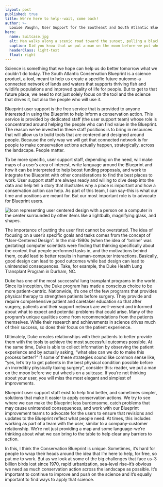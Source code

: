 ```yaml
---
layout: post
published: true
title: We're here to help--wait, come back!
author: >-
  Louise Vaughn, User Support for the Southeast and South Atlantic Blueprints
hero:
  name: Suitcase.jpg
  alt: Man walks along a scenic road toward the sunset, pulling a black rolling suitcase.
  caption: Did you know that we put a man on the moon before we put wheels on a suitcase? User-centered design can help find simple solutions to everyday problems. <a href="https://pxhere.com/en/photo/1615987">Photo from pxhere.com</a>, <a href="https://creativecommons.org/licenses/publicdomain/">CC0</a>.
  headerClass: light-text
  float: right
---
```

Science is something that we hope can help us do better tomorrow what we couldn’t do today. The South Atlantic Conservation Blueprint is a science product, a tool, meant to help us create a specific future outcome–a connected network of lands and waters that supports thriving fish and wildlife populations and improved quality of life for people. But to get to that future place, we need to not just solely focus on the tool and the science that drives it, but also the people who will use it.<!--more-->

Blueprint user support is the free service that is provided to anyone interested in using the Blueprint to help inform a conservation action. This service is provided by dedicated staff (the user support team) whose role is concentrated around helping the people who can find value in the Blueprint. The reason we’ve invested in these staff positions is to bring in resources that will allow us to build tools that are centered and designed around people. Because the only way we will get that connected network is for people to make conservation actions actually happen, strategically, across the landscape. People matter.

To be more specific, user support staff, depending on the need, will make maps of a user’s area of interest, write language around the Blueprint and how it can be interpreted to help boost funding proposals, and work to integrate the Blueprint with other considerations to find the best places to work. User support staff are always ready and willing to dive deep into the data and help tell a story that illustrates why a place is important and how a conservation action can help. As part of this team, I can say–this is what our time and positions are meant for. But our most important role is to advocate for Blueprint users.

![Icon representing user centered design with a person on a computer in the center surrounded by other items like a lightbulb, magnifying glass, and shapes.]({{site.baseurl}}/_images/noun_user-centered-design_1852532-200x200.png)

The importance of putting the user first cannot be overstated. The idea of focusing on a user’s specific goals and tasks comes from the concept of “User-Centered Design”. In the mid-1980s (when the idea of “online” was gestating) computer scientists were finding that thinking specifically about the context that people performed tasks in, and the motivations behind them, could lead to better results in human-computer interactions. Basically, good design can lead to good outcomes while bad design can lead to unintended consequences. Take, for example, the Duke Health Lung Transplant Program in Durham, NC.

Duke has one of the most successful lung transplant programs in the world. Since its inception, the Duke program has made a conscious choice to be more patient-centric. Nationwide, it’s one of the few programs that provides physical therapy to strengthen patients before surgery. They provide and require comprehensive patient and caretaker education so that after surgery, patients and their support network are well-versed and informed about what to expect and potential problems that could arise. Many of the program’s unique qualities come from recommendations from the patients themselves. While their research and achievements in science drives much of their success, so does their focus on the patient experience.

Ultimately, Duke creates relationships with their patients to better provide them with the tools to achieve the most successful outcomes possible. At the same time, Duke is able to collect information by observing the patient experience and by actually asking, “what else can we do to make this process better?” If some of these strategies sound like common sense like, “yes, let’s try to get patients in the best physical condition possible before an incredibly physically taxing surgery”, consider this: reader, we put a man on the moon before we put wheels on a suitcase. If you’re not thinking about your user, you will miss the most elegant and simplest of improvements.

Blueprint user support staff exist to help find better, and sometimes simpler, solutions that make it easier to apply conservation actions. We try to see where we can make the Blueprint less burdensome, catch problems that may cause unintended consequences, and work with our Blueprint improvement teams to advocate for the users to ensure that revisions and updates to the Blueprint reflect what people need. At times, this includes working as part of a team with the user, similar to a company-customer relationship. We’re not just providing a map and some language–we’re thinking about what we can bring to the table to help clear any barriers to action.

In this, I think the Conservation Blueprint is unique. Sometimes, it’s hard for people to wrap their heads around the idea that I’m here to help, for free, so put me to work. But as we look at some of the big challenges that face us–3 billion birds lost since 1970, rapid urbanization, sea-level rise–it’s obvious we need as much conservation action across the landscape as possible. It’s important to continue to improve and push on the science and it’s equally important to find ways to apply that science.
